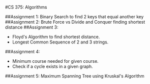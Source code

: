#CS 375: Algorithms

##Assignment 1: Binary Search to find 2 keys that equal another key
##Assignment 2: Brute Force vs Divide and Conquer finding shortest distance
##Assignment 3:

* Floyd's Algorithm to find shortest distance.
* Longest Common Sequence of 2 and 3 strings.

##Assignment 4:

* Minimum course needed for given course.
* Check if a cycle exists in a given graph.

##Assignment 5: Maximum Spanning Tree using Kruskal's Algorithm
